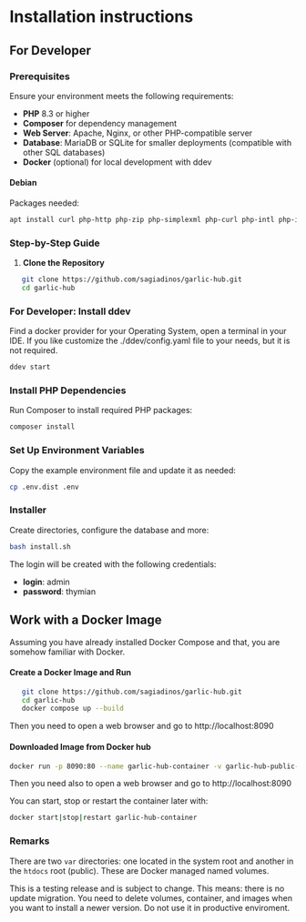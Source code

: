 # Installation instructions

## For Developer

### Prerequisites
Ensure your environment meets the following requirements:
- **PHP** 8.3 or higher
- **Composer** for dependency management
- **Web Server**: Apache, Nginx, or other PHP-compatible server
- **Database**: MariaDB or SQLite for smaller deployments (compatible with other SQL databases)
- **Docker** (optional) for local development with ddev

#### Debian

Packages needed:
```bash
apt install curl php-http php-zip php-simplexml php-curl php-intl php-imagick php-cli php-mbstring git unzip
```

### Step-by-Step Guide

1. **Clone the Repository**
```bash
   git clone https://github.com/sagiadinos/garlic-hub.git
   cd garlic-hub
```
### For Developer: Install ddev

Find a docker provider for your Operating System, open a terminal in your IDE. If you like customize the ./ddev/config.yaml file to your needs, but it is not required.

```bash
ddev start
```
### Install PHP Dependencies
Run Composer to install required PHP packages:

```php
composer install
```

### Set Up Environment Variables
Copy the example environment file and update it as needed:

```bash
cp .env.dist .env
```
### Installer
Create directories, configure the database and more:
```bash
bash install.sh
```
The login will be created with the following credentials:
- **login**: admin
- **password**: thymian

## Work with a Docker Image

Assuming you have already installed Docker Compose and that, you are somehow familiar with Docker.

#### Create a Docker Image and Run

```bash
   git clone https://github.com/sagiadinos/garlic-hub.git
   cd garlic-hub
   docker compose up --build 
```
Then you need to open a web browser and go to http://localhost:8090

#### Downloaded Image from Docker hub

```bash
docker run -p 8090:80 --name garlic-hub-container -v garlic-hub-public-var:/var/www/public/var -v garlic-hub-var:/var/www/var sagiadinos/garlic-hub:latest
```
Then you need also to open a web browser and go to http://localhost:8090

You can start, stop or restart the container later with:

```bash
docker start|stop|restart garlic-hub-container
```

### Remarks

There are two `var` directories: one located in the system root and another in the `htdocs` root (public).
These are Docker managed named volumes.

This is a testing release and is subject to change. This means: there is no update migration. You need to delete volumes, container, and images when you want to install a newer version. 
Do not use it in productive enviroment.

